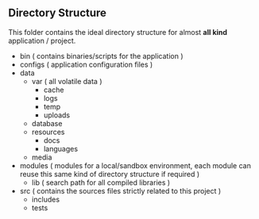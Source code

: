 Directory Structure
-------------------

This folder contains the ideal directory structure for almost **all kind** application / project.

 - bin ( contains binaries/scripts for the application )
 - configs ( application configuration files )
 - data
	 - var ( all volatile data )
		 - cache
		 - logs
		 - temp
		 - uploads
	 - database
	 - resources
		 - docs
		 - languages
	 - media
 - modules ( modules for a local/sandbox environment,  each module can reuse this same kind of directory structure if required )
	 -  lib ( search path for all compiled libraries )
 - src ( contains the sources files strictly related to this project )
	 - includes
	 - tests
